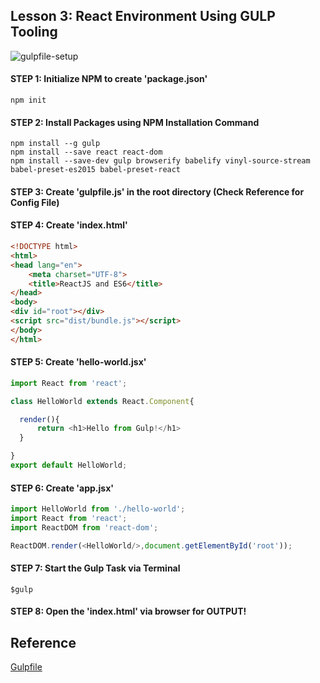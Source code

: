## Lesson 3: React Environment Using GULP Tooling

![gulpfile-setup](https://cloud.githubusercontent.com/assets/1716894/21743180/f871d3e6-d522-11e6-8027-a1008fcd87ad.png)

#### STEP 1: Initialize NPM to create 'package.json'
```
npm init
```

#### STEP 2: Install Packages using NPM Installation Command
```
npm install --g gulp
npm install --save react react-dom
npm install --save-dev gulp browserify babelify vinyl-source-stream babel-preset-es2015 babel-preset-react
```

#### STEP 3: Create 'gulpfile.js' in the root directory (Check Reference for Config File)

#### STEP 4: Create 'index.html'
```html
<!DOCTYPE html>
<html>
<head lang="en">
    <meta charset="UTF-8">
    <title>ReactJS and ES6</title>
</head>
<body>
<div id="root"></div>
<script src="dist/bundle.js"></script>
</body>
</html>
```

#### STEP 5: Create 'hello-world.jsx'
```javascript
import React from 'react';

class HelloWorld extends React.Component{

  render(){
	  return <h1>Hello from Gulp!</h1>
  }

}
export default HelloWorld;
```

#### STEP 6: Create 'app.jsx'
```javascript
import HelloWorld from './hello-world';
import React from 'react';
import ReactDOM from 'react-dom';

ReactDOM.render(<HelloWorld/>,document.getElementById('root'));
```

#### STEP 7: Start the Gulp Task via Terminal
```
$gulp
```

#### STEP 8: Open the 'index.html' via browser for OUTPUT!

## Reference
[Gulpfile](https://gist.github.com/santhoshthepro/c12f9a3b725ca984303cddb1df25afc9)
